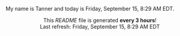 My name is Tanner and today is Friday, September 15, 8:29 AM EDT.

<p align="center">This <i>README</i> file is generated <b>every 3 hours</b>!</br>Last refresh: Friday, September 15, 8:29 AM EDT<br /></p>
